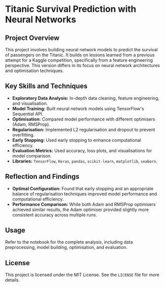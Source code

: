 
# Titanic Survival Prediction with Neural Networks

## Project Overview
This project involves building neural network models to predict the survival of passengers on the Titanic. It builds on lessons learned from a previous attempt for a Kaggle competition, specifically from a feature engineering perspective. This version differs in its focus on neural network architectures and optimisation techniques.

## Key Skills and Techniques
- **Exploratory Data Analysis:** In-depth data cleaning, feature engineering, and visualisation.
- **Model Training:** Built neural network models using TensorFlow's Sequential API.
- **Optimisation:** Compared model performance with different optimisers (Adam, RMSProp).
- **Regularisation:** Implemented L2 regularisation and dropout to prevent overfitting.
- **Early Stopping:** Used early stopping to enhance computational efficiency.
- **Evaluation Metrics:** Used accuracy, loss plots, and visualisations for model comparison.
- **Libraries:** `TensorFlow`, `Keras`, `pandas`, `scikit-learn`, `matplotlib`, `seaborn`.

## Reflection and Findings
- **Optimal Configuration:** Found that early stopping and an appropriate balance of regularisation techniques improved model performance and computational efficiency.
- **Performance Comparison:** While both Adam and RMSProp optimisers achieved similar results, the Adam optimiser provided slightly more consistent accuracy across multiple runs.
  
## Usage
Refer to the notebook for the complete analysis, including data preprocessing, model building, optimisation, and evaluation.

## License
This project is licensed under the MIT License. See the `LICENSE` file for more details.
